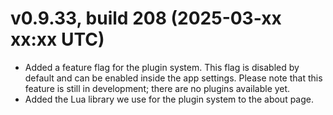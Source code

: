 ﻿# v0.9.33, build 208 (2025-03-xx xx:xx UTC)
- Added a feature flag for the plugin system. This flag is disabled by default and can be enabled inside the app settings. Please note that this feature is still in development; there are no plugins available yet.
- Added the Lua library we use for the plugin system to the about page.